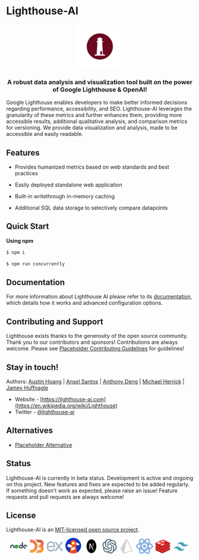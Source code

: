 <!-- markdownlint-configure-file
{
  "line-length": false,
  "no-inline-html": false
}
-->

# Lighthouse-AI

<p align="center">
<img src="./public/logo.png" width="120" alt="Nest Logo" />
</p>

<h3 align="center"> A robust data analysis and visualization tool built on the power of Google Lighthouse & OpenAI!</h3>

  Google Lighthouse enables developers to make better informed decisions regarding performance, accessibility, and SEO. Lighthouse-AI leverages the granularity of these metrics and further enhances them, providing more accessible results, additional qualitative analysis, and comparison metrics for versioning. We provide data visualization and analysis, made to be accessible and easily readable.

## Features

- Provides humanized metrics based on web standards and best practices

- Easily deployed standalone web application

- Built-in writethrough in-memory caching 

- Additional SQL data storage to selectively compare datapoints

## Quick Start

**Using npm** 

```bash
$ npm i 
```

```bash
$ npm run concurrently
```
## Documentation

For more information about Lighthouse AI please refer to its [documentation](doc/MAIN.md), which details how it works and advanced configuration options.

## Contributing and Support

Lighthouse exists thanks to the generosity of the open source community. Thank you to our contributors and sponsors! Contributions are always welcome. Please see [Placeholder Contributing Guidelines](doc/CONTRIBUTING.md) for guidelines!


## Stay in touch!

Authors: [Austin Hoang](https://github.com/hoangaustin) | [Ansel Santos](https://github.com/spoonfork0) | [Anthony Deng](https://github.com/anthonyadeng) | [Michael Herrick](https://github.com/Mr-Mercury) | [Jamey Huffnagle](https://github.com/mjhuff)

- Website - [https://lighthouse-ai.com](https://en.wikipedia.org/wiki/Lighthouse)
- Twitter - [@lighthouse-ai](https://en.wikipedia.org/wiki/Lighthouse)

## Alternatives

- [Placeholder Alternative](https://github.com/WebWalker-Site-Comparison-Tool/Lighthouse-Ai/) 

## Status

Lighthouse-AI is currently in beta status. Development is active and ongoing on this project. New features and fixes are expected to be added regularly. If something doesn't work as expected, please raise an issue! Feature requests and pull requests are always welcome!

## License

Lighthouse-AI is an [MIT-licensed open source project](LICENSE).

<div id="imgwrapper" align="center">
<img alt="Node JS" src="./docs/node.svg" height="45px" width="45px"/> <img alt="d3 JS" src="./docs/d3.svg" height="45px" width="45px"/> <img alt="Express" src="./docs/express.svg" height="45px" width="45px"/> <img alt="Google Lighthouse" src="./docs/lighthouse.svg" height="45px" width="45px"/> <img alt="Next JS" src="./docs/next.svg" height="45px" width="45px"/> <img alt="OpenAI" src="./docs/openai.svg" height="45px" width="45px"/><img alt="Prisma" src="./docs/prisma.svg" height="45px" width="45px"/>
<img alt="React" src="./docs/react.svg" height="45px" width="45px"/> <img alt="Redis" src="./docs/redis.svg" height="45px" width="45px"/>  <img alt="Tailwind CSS" src="./docs/tailwind.svg" height="45px" width="45px"/>
</div>



